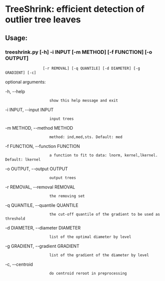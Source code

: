 # TreeShrink: efficient detection of outlier tree leaves

## Usage:

### treeshrink.py [-h] -i INPUT [-m METHOD] [-f FUNCTION] [-o OUTPUT]
                     [-r REMOVAL] [-q QUANTILE] [-d DIAMETER] [-g GRADIENT] [-c]

optional arguments:

  -h, --help            
                      
                        show this help message and exit
  
  -i INPUT, --input INPUT
  
                        input trees
                        
  -m METHOD, --method METHOD
  
                        method: ind,med,sts. Default: med
                        
  -f FUNCTION, --function FUNCTION
  
                        a function to fit to data: lnorm, kernel,lkernel. Default: lkernel
                        
  -o OUTPUT, --output OUTPUT
  
                        output trees
                        
  -r REMOVAL, --removal REMOVAL
  
                        the removing set
                        
  -q QUANTILE, --quantile QUANTILE
  
                        the cut-off quantile of the gradient to be used as threshold
                        
  -d DIAMETER, --diameter DIAMETER
  
                        list of the optimal diameter by level
                        
  -g GRADIENT, --gradient GRADIENT
  
                        list of the gradient of the diameter by level
                        
  -c, --centroid        
  
                        do centroid reroot in preprocessing
